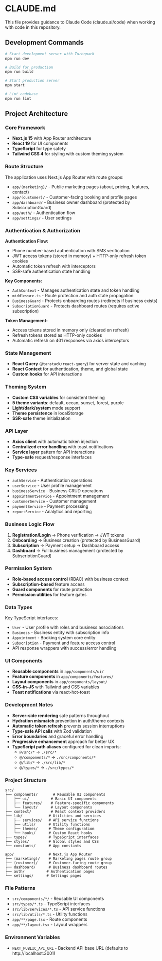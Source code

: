 # CLAUDE.md

This file provides guidance to Claude Code (claude.ai/code) when working with code in this repository.

## Development Commands

```bash
# Start development server with Turbopack
npm run dev

# Build for production
npm run build

# Start production server
npm start

# Lint codebase
npm run lint
```

## Project Architecture

### Core Framework
- **Next.js 15** with App Router architecture
- **React 19** for UI components
- **TypeScript** for type safety
- **Tailwind CSS 4** for styling with custom theming system

### Route Structure
The application uses Next.js App Router with route groups:

- `app/(marketing)/` - Public marketing pages (about, pricing, features, contact)
- `app/(customer)/` - Customer-facing booking and profile pages
- `app/dashboard/` - Business owner dashboard (protected by SubscriptionGuard)
- `app/auth/` - Authentication flow
- `app/settings/` - User settings

### Authentication & Authorization

**Authentication Flow:**
- Phone number-based authentication with SMS verification
- JWT access tokens (stored in memory) + HTTP-only refresh token cookies
- Automatic token refresh with interceptors
- SSR-safe authentication state handling

**Key Components:**
- `AuthContext` - Manages authentication state and token handling
- `middleware.ts` - Route protection and auth state propagation
- `BusinessGuard` - Protects onboarding routes (redirects if business exists)
- `SubscriptionGuard` - Protects dashboard routes (requires active subscription)

**Token Management:**
- Access tokens stored in memory only (cleared on refresh)
- Refresh tokens stored as HTTP-only cookies
- Automatic refresh on 401 responses via axios interceptors

### State Management
- **React Query** (`@tanstack/react-query`) for server state and caching
- **React Context** for authentication, theme, and global state
- **Custom hooks** for API interactions

### Theming System
- **Custom CSS variables** for consistent theming
- **5 theme variants**: default, ocean, sunset, forest, purple
- **Light/dark/system** mode support
- **Theme persistence** in localStorage
- **SSR-safe** theme initialization

### API Layer
- **Axios client** with automatic token injection
- **Centralized error handling** with toast notifications
- **Service layer** pattern for API interactions
- **Type-safe** request/response interfaces

### Key Services
- `authService` - Authentication operations
- `userService` - User profile management
- `businessService` - Business CRUD operations
- `appointmentService` - Appointment management
- `customerService` - Customer management
- `paymentService` - Payment processing
- `reportService` - Analytics and reporting

### Business Logic Flow
1. **Registration/Login** → Phone verification → JWT tokens
2. **Onboarding** → Business creation (protected by BusinessGuard)
3. **Subscription** → Payment setup → Dashboard access
4. **Dashboard** → Full business management (protected by SubscriptionGuard)

### Permission System
- **Role-based access control** (RBAC) with business context
- **Subscription-based** feature access
- **Guard components** for route protection
- **Permission utilities** for feature gates

### Data Types
Key TypeScript interfaces:
- `User` - User profile with roles and business associations
- `Business` - Business entity with subscription info
- `Appointment` - Booking system core entity
- `Subscription` - Payment and feature access control
- API response wrappers with success/error handling

### UI Components
- **Reusable components** in `app/components/ui/`
- **Feature components** in `app/components/features/`
- **Layout components** in `app/components/layout/`
- **CSS-in-JS** with Tailwind and CSS variables
- **Toast notifications** via react-hot-toast

### Development Notes
- **Server-side rendering** safe patterns throughout
- **Hydration mismatch** prevention in auth/theme contexts
- **Automatic token refresh** prevents session interruptions
- **Type-safe API calls** with Zod validation
- **Error boundaries** and graceful error handling
- **Progressive enhancement** approach for better UX
- **TypeScript path aliases** configured for clean imports:
  - `@/src/*` → `./src/*`
  - `@/components/*` → `./src/components/*`
  - `@/lib/*` → `./src/lib/*`
  - `@/types/*` → `./src/types/*`

### Project Structure

```
src/
├── components/       # Reusable UI components
│   ├── ui/          # Basic UI components
│   ├── features/    # Feature-specific components
│   └── layout/      # Layout components
├── context/         # React context providers
├── lib/            # Utilities and services
│   ├── services/   # API service functions
│   ├── utils/      # Utility functions
│   ├── themes/     # Theme configuration
│   └── hooks/      # Custom React hooks
├── types/          # TypeScript interfaces
├── styles/         # Global styles and CSS
└── constants/      # App constants

app/                # Next.js App Router
├── (marketing)/    # Marketing pages route group
├── (customer)/     # Customer-facing route group
├── dashboard/      # Business dashboard routes
├── auth/          # Authentication pages
└── settings/      # Settings pages
```

### File Patterns
- `src/components/*/` - Reusable UI components
- `src/types/*.ts` - TypeScript interfaces
- `src/lib/services/*.ts` - API service functions
- `src/lib/utils/*.ts` - Utility functions
- `app/**/page.tsx` - Route components
- `app/**/layout.tsx` - Layout wrappers

### Environment Variables
- `NEXT_PUBLIC_API_URL` - Backend API base URL (defaults to http://localhost:3001)